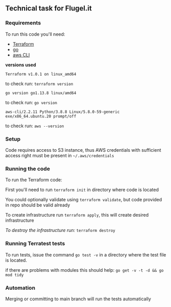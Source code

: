 ## Technical task for Flugel.it

### Requirements

To run this code you'll need:

- [Terraform](https://learn.hashicorp.com/tutorials/terraform/install-cli?in=terraform/aws-get-started)
- [go](https://golang.org/doc/install)
- [aws CLI](https://docs.aws.amazon.com/cli/latest/userguide/install-linux.html)

**versions used**

`Terraform v1.0.1
on linux_amd64`

to check run: `terraform version`

`go version go1.13.8 linux/amd64`

to check run: `go version`

`aws-cli/2.2.11 Python/3.8.8 Linux/5.8.0-59-generic exe/x86_64.ubuntu.20 prompt/off`

to check run: `aws --version`


### Setup

Code requires access to S3 instance, thus AWS credentials with sufficient access right must be present in `~/.aws/credentials`

### Running the code

To run the Terraform code:

First you'll need to run `terraform init` in directory where code is located

You could optionally validate using `terraform validate`, but code provided in repo should be valid already

To create infrastructure run `terraform apply`, this will create desired infrastructure

*To destroy the infrastructure run:* `terraform destroy`

### Running Terratest tests

To run tests, issue the command `go test -v` in a directory where the test file is located.

if there are problems with modules this should help: `go get -v -t -d && go mod tidy`

### Automation

Merging or committing to main branch will run the tests automatically



